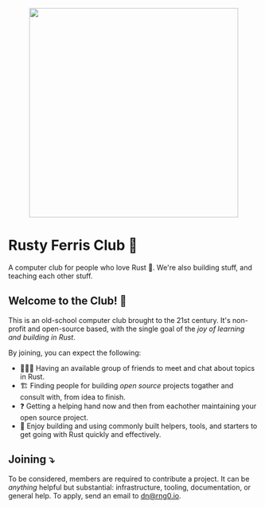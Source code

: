 <p align="center">
<img src="https://avatars.githubusercontent.com/u/107847928?s=400&u=8b6bbcbcfee2caf56ab9dee259430df6040aff0d&v=4" width="420"/>
</p>

# Rusty Ferris Club 🦀

A computer club for people who love Rust :crab:. We're also building stuff, and teaching each other stuff.

## Welcome to the Club! 👋

This is an old-school computer club brought to the 21st century. It's non-profit and open-source based, with the single goal of the _joy of learning and building in Rust_. 


By joining, you can expect the following:

* 🧑‍🤝‍🧑 Having an available group of friends to meet and chat about topics in Rust.  
* 🏗️ Finding people for building _open source_ projects togather and consult with, from idea to finish.  
* ❓ Getting a helping hand now and then from eachother maintaining your open source project.  
* 🧰 Enjoy building and using commonly built helpers, tools, and starters to get going with Rust quickly and effectively.  


## Joining ⤵️

To be considered, members are required to contribute a project. It can be _anything_ helpful but substantial: infrastructure, tooling, documentation, or general help.
To apply, send an email to [dn@rng0.io](mailto:dn@rng0.io).
